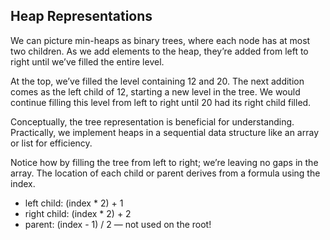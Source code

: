 ## Heap Representations

We can picture min-heaps as binary trees, where each node has at most two children. As we add elements to the heap, they’re added from left to right until we’ve filled the entire level.

At the top, we’ve filled the level containing 12 and 20. The next addition comes as the left child of 12, starting a new level in the tree. We would continue filling this level from left to right until 20 had its right child filled.

Conceptually, the tree representation is beneficial for understanding. Practically, we implement heaps in a sequential data structure like an array or list for efficiency.

Notice how by filling the tree from left to right; we’re leaving no gaps in the array. The location of each child or parent derives from a formula using the index.

- left child: (index \* 2) + 1
- right child: (index \* 2) + 2
- parent: (index - 1) / 2 — not used on the root!
